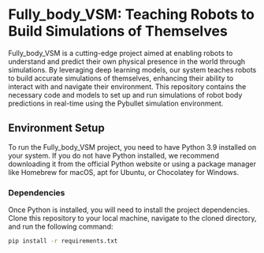 # Fully_body_VSM: Teaching Robots to Build Simulations of Themselves

Fully_body_VSM is a cutting-edge project aimed at enabling robots to understand and predict their own physical presence in the world through simulations. By leveraging deep learning models, our system teaches robots to build accurate simulations of themselves, enhancing their ability to interact with and navigate their environment. This repository contains the necessary code and models to set up and run simulations of robot body predictions in real-time using the Pybullet simulation environment.

## Environment Setup

To run the Fully_body_VSM project, you need to have Python 3.9 installed on your system. If you do not have Python installed, we recommend downloading it from the official Python website or using a package manager like Homebrew for macOS, apt for Ubuntu, or Chocolatey for Windows.

### Dependencies

Once Python is installed, you will need to install the project dependencies. Clone this repository to your local machine, navigate to the cloned directory, and run the following command:

```bash
pip install -r requirements.txt

